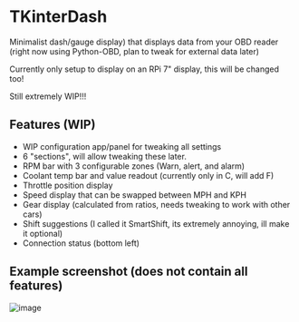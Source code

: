 # TKinterDash
Minimalist dash/gauge display) that displays data from your OBD reader (right now using Python-OBD, plan to tweak for external data later)

Currently only setup to display on an RPi 7" display, this will be changed too!

Still extremely WIP!!!

## Features (WIP)
- WIP configuration app/panel for tweaking all settings
- 6 "sections", will allow tweaking these later.
- RPM bar with 3 configurable zones (Warn, alert, and alarm)
- Coolant temp bar and value readout (currently only in C, will add F)
- Throttle position display
- Speed display that can be swapped between MPH and KPH
- Gear display (calculated from ratios, needs tweaking to work with other cars)
- Shift suggestions (I called it SmartShift, its extremely annoying, ill make it optional)
- Connection status (bottom left)

## Example screenshot (does not contain all features)

![image](https://github.com/ItsJustAGitHubMichealWhosGonnaSeeIt5Ppl/TKinterDash/assets/85679034/2f3bf202-e2fe-47e2-ab91-3b8f783f818d)

